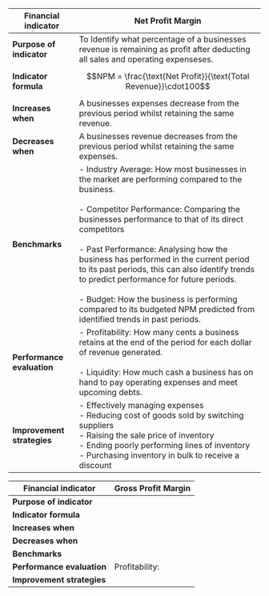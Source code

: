 
| **Financial indicator**    | Net Profit Margin                                                                                                                                                                                                                                                                                                                                                                                                                                                                                                             |
| -------------------------- | ----------------------------------------------------------------------------------------------------------------------------------------------------------------------------------------------------------------------------------------------------------------------------------------------------------------------------------------------------------------------------------------------------------------------------------------------------------------------------------------------------------------------------- |
| **Purpose of indicator**   | To Identify what percentage of a businesses revenue is remaining as profit after deducting all sales and operating expenseses.                                                                                                                                                                                                                                                                                                                                                                                                |
| **Indicator formula**      | $$NPM = \frac{\text{Net Profit}}{\text{Total Revenue}}\cdot100$$                                                                                                                                                                                                                                                                                                                                                                                                                                                              |
| **Increases when**         | A businesses expenses decrease from the previous period whilst retaining the same revenue.                                                                                                                                                                                                                                                                                                                                                                                                                                    |
| **Decreases when**         | A businesses revenue decreases from the previous period whilst retaining the same expenses.                                                                                                                                                                                                                                                                                                                                                                                                                                   |
| **Benchmarks**             | - Industry Average: How most businesses in the market are performing compared to the business.<br><br>- Competitor Performance: Comparing the businesses performance to that of its direct competitors<br><br>- Past Performance: Analysing how the business has performed in the current period to its past periods, this can also identify trends to predict performance for future periods.<br><br>- Budget: How the business is performing compared to its budgeted NPM predicted from identified trends in past periods. |
| **Performance evaluation** | - Profitability: How many cents a business retains at the end of the period for each dollar of revenue generated.<br><br>- Liquidity: How much cash a business has on hand to pay operating expenses and meet upcoming debts.                                                                                                                                                                                                                                                                                                 |
| **Improvement strategies** | - Effectively managing expenses<br>- Reducing cost of goods sold by switching suppliers<br>- Raising the sale price of inventory<br>- Ending poorly performing lines of inventory<br>- Purchasing inventory in bulk to receive a discount                                                                                                                                                                                                                                                                                     |

| **Financial indicator**    | Gross Profit Margin |
| -------------------------- | ------------------- |
| **Purpose of indicator**   |                     |
| **Indicator formula**      |                     |
| **Increases when**         |                     |
| **Decreases when**         |                     |
| **Benchmarks**             |                     |
| **Performance evaluation** | Profitability:      |
| **Improvement strategies** |                     |
